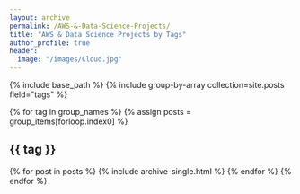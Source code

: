 ```yaml
---
layout: archive
permalink: /AWS-&-Data-Science-Projects/
title: "AWS & Data Science Projects by Tags"
author_profile: true
header:
  image: "/images/Cloud.jpg"
---
```


{% include base_path %}
{% include group-by-array collection=site.posts field="tags" %}

{% for tag in group_names %}
  {% assign posts = group_items[forloop.index0] %}
  <h2 id="{{ tag | slugify }}" class="archive__subtitle">{{ tag }}</h2>
  {% for post in posts %}
    {% include archive-single.html %}
  {% endfor %}
{% endfor %}